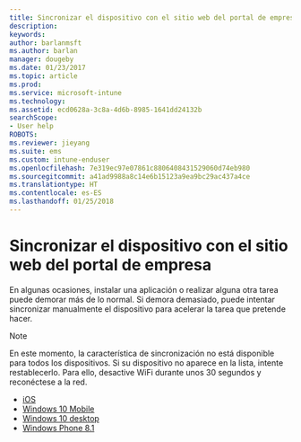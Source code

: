 ```yaml
---
title: Sincronizar el dispositivo con el sitio web del portal de empresa | Microsoft Docs
description: 
keywords: 
author: barlanmsft
ms.author: barlan
manager: dougeby
ms.date: 01/23/2017
ms.topic: article
ms.prod: 
ms.service: microsoft-intune
ms.technology: 
ms.assetid: ecd0628a-3c8a-4d6b-8985-1641dd24132b
searchScope:
- User help
ROBOTS: 
ms.reviewer: jieyang
ms.suite: ems
ms.custom: intune-enduser
ms.openlocfilehash: 7e319ec97e07861c8806408431529060d74eb980
ms.sourcegitcommit: a41ad9988a8c14e6b15123a9ea9bc29ac437a4ce
ms.translationtype: HT
ms.contentlocale: es-ES
ms.lasthandoff: 01/25/2018
---
```

# <a name="sync-your-device-with-the-company-portal-website"></a>Sincronizar el dispositivo con el sitio web del portal de empresa

En algunas ocasiones, instalar una aplicación o realizar alguna otra tarea puede demorar más de lo normal. Si demora demasiado, puede intentar sincronizar manualmente el dispositivo para acelerar la tarea que pretende hacer.

> [!Note]
> En este momento, la característica de sincronización no está disponible para todos los dispositivos. Si su dispositivo no aparece en la lista, intente restablecerlo. Para ello, desactive WiFi durante unos 30 segundos y reconéctese a la red.

* [iOS](sync-your-device-manually-ios.md)
* [Windows 10 Mobile](sync-your-device-manually-windows.md#windows-10-mobile)
* [Windows 10 desktop](sync-your-device-manually-windows.md#windows-10-desktop)
* [Windows Phone 8.1](sync-your-device-manually-windows.md#windows-phone-81)
